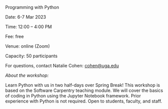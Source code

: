 Programming with Python

Date: 6-7 Mar 2023

Time: 12:00 – 4:00 PM

Fee: free

Venue: online (Zoom)

Capacity: 50 participants

For questions, contact Natalie Cohen: cohen@uga.edu

*About the workshop:* 

Learn Python with us in two half-days over Spring Break! This workshop is based on the Software Carpentry teaching module. We will cover the basics of coding in Python using the Jupyter Notebook framework. Prior experience with Python is not required. Open to students, faculty, and staff.

